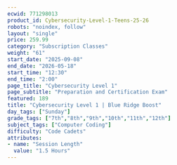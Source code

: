 ```yaml
---
ecwid: 771298013
product_id: Cybersecurity-Level-1-Teens-25-26
robots: "noindex, follow"
layout: "single"
price: 259.99
category: "Subscription Classes"
weight: "61"
start_date: "2025-09-08"
end_date: "2026-05-18"
start_time: "12:30"
end_time: "2:00"
page_title: "Cybersecurity Level 1"
page_subtitle: "Preparation and Certification Exam"
featured: 189
title: "Cybersecurity Level 1 | Blue Ridge Boost"
day_tags: ["Sunday"]
grade_tags: ["7th","8th","9th","10th","11th","12th"]
subject_tags: ["Computer Coding"]
difficulty: "Code Cadets"
attributes:
- name: "Session Length"
  value: "1.5 Hours"
---
```

